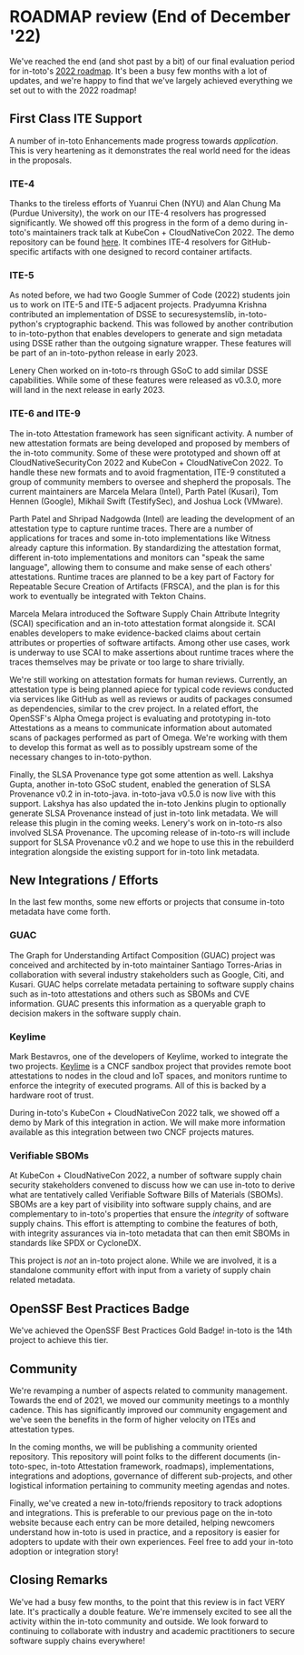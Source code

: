 # ROADMAP review (End of December '22)

We've reached the end (and shot past by a bit) of our final evaluation period
for in-toto's
[2022 roadmap](https://github.com/in-toto/docs/blob/master/roadmap-reviews/2022/ROADMAP.md).
It's been a busy few months with a lot of updates, and we're happy to find that
we've largely achieved everything we set out to with the 2022 roadmap!

## First Class ITE Support

A number of in-toto Enhancements made progress towards _application_. This is
very heartening as it demonstrates the real world need for the ideas in the
proposals.

### ITE-4

Thanks to the tireless efforts of Yuanrui Chen (NYU) and Alan Chung Ma (Purdue
University), the work on our ITE-4 resolvers has progressed significantly. We
showed off this progress in the form of a demo during in-toto's maintainers
track talk at KubeCon + CloudNativeCon 2022. The demo repository can be found
[here](https://github.com/in-toto/ite-4-demo). It combines ITE-4 resolvers for
GitHub-specific artifacts with one designed to record container artifacts.

### ITE-5

As noted before, we had two Google Summer of Code (2022) students join us to
work on ITE-5 and ITE-5 adjacent projects. Pradyumna Krishna contributed an
implementation of DSSE to securesystemslib, in-toto-python's cryptographic
backend. This was followed by another contribution to in-toto-python that
enables developers to generate and sign metadata using DSSE rather than the
outgoing signature wrapper. These features will be part of an in-toto-python
release in early 2023.

Lenery Chen worked on in-toto-rs through GSoC to add similar DSSE capabilities.
While some of these features were released as v0.3.0, more will land in the next
release in early 2023.

### ITE-6 and ITE-9

The in-toto Attestation framework has seen significant activity. A number of new
attestation formats are being developed and proposed by members of the in-toto
community. Some of these were prototyped and shown off at CloudNativeSecurityCon
2022 and KubeCon + CloudNativeCon 2022. To handle these new formats and to
avoid fragmentation, ITE-9 constituted a group of community members to oversee
and shepherd the proposals. The current maintainers are Marcela Melara (Intel),
Parth Patel (Kusari), Tom Hennen (Google), Mikhail Swift (TestifySec), and
Joshua Lock (VMware).

Parth Patel and Shripad Nadgowda (Intel) are leading the development of an
attestation type to capture runtime traces. There are a number of applications
for traces and some in-toto implementations like Witness already capture this
information. By standardizing the attestation format, different in-toto
implementations and monitors can "speak the same language", allowing them to
consume and make sense of each others' attestations. Runtime traces are planned
to be a key part of Factory for Repeatable Secure Creation of Artifacts (FRSCA),
and the plan is for this work to eventually be integrated with Tekton Chains.

Marcela Melara introduced the Software Supply Chain Attribute Integrity (SCAI)
specification and an in-toto attestation format alongside it. SCAI enables
developers to make evidence-backed claims about certain attributes or properties
of software artifacts. Among other use cases, work is underway to use SCAI to
make assertions about runtime traces where the traces themselves may be private
or too large to share trivially.

We're still working on attestation formats for human reviews. Currently, an
attestation type is being planned apiece for typical code reviews conducted via
services like GitHub as well as reviews or audits of packages consumed as
dependencies, similar to the crev project. In a related effort, the OpenSSF's
Alpha Omega project is evaluating and prototyping in-toto Attestations as a
means to communicate information about automated scans of packages performed as
part of Omega. We're working with them to develop this format as well as to
possibly upstream some of the necessary changes to in-toto-python.

Finally, the SLSA Provenance type got some attention as well. Lakshya Gupta,
another in-toto GSoC student, enabled the generation of SLSA Provenance v0.2 in
in-toto-java. in-toto-java v0.5.0 is now live with this support. Lakshya has
also updated the in-toto Jenkins plugin to optionally generate SLSA Provenance
instead of just in-toto link metadata. We will release this plugin in the coming
weeks. Lenery's work on in-toto-rs also involved SLSA Provenance. The upcoming
release of in-toto-rs will include support for SLSA Provenance v0.2 and we hope
to use this in the rebuilderd integration alongside the existing support for
in-toto link metadata.

## New Integrations / Efforts

In the last few months, some new efforts or projects that consume in-toto
metadata have come forth.

### GUAC

The Graph for Understanding Artifact Composition (GUAC) project was conceived
and architected by in-toto maintainer Santiago Torres-Arias in collaboration
with several industry stakeholders such as Google, Citi, and Kusari. GUAC helps
correlate metadata pertaining to software supply chains such as in-toto
attestations and others such as SBOMs and CVE information. GUAC presents this
information as a queryable graph to decision makers in the software supply
chain.

### Keylime

Mark Bestavros, one of the developers of Keylime, worked to integrate the two
projects. [Keylime](https://keylime.dev) is a CNCF sandbox project that provides
remote boot attestations to nodes in the cloud and IoT spaces, and monitors
runtime to enforce the integrity of executed programs. All of this is backed by
a hardware root of trust.

During in-toto's KubeCon + CloudNativeCon 2022 talk, we showed off a demo by
Mark of this integration in action. We will make more information available as
this integration between two CNCF projects matures.

### Verifiable SBOMs

At KubeCon + CloudNativeCon 2022, a number of software supply chain security
stakeholders convened to discuss how we can use in-toto to derive what are
tentatively called Verifiable Software Bills of Materials (SBOMs). SBOMs are a
key part of visibility into software supply chains, and are complementary to
in-toto's properties that ensure the _integrity_ of software supply chains. This
effort is attempting to combine the features of both, with integrity assurances
via in-toto metadata that can then emit SBOMs in standards like SPDX or
CycloneDX.

This project is _not_ an in-toto project alone. While we are involved, it is
a standalone community effort with input from a variety of supply chain related
metadata.

## OpenSSF Best Practices Badge

We've achieved the OpenSSF Best Practices Gold Badge! in-toto is the 14th
project to achieve this tier.

## Community

We're revamping a number of aspects related to community management. Towards the
end of 2021, we moved our community meetings to a monthly cadence. This has
significantly improved our community engagement and we've seen the benefits in
the form of higher velocity on ITEs and attestation types.

In the coming months, we will be publishing a community oriented repository.
This repository will point folks to the different documents (in-toto-spec,
in-toto Attestation framework, roadmaps), implementations, integrations and
adoptions, governance of different sub-projects, and other logistical
information pertaining to community meeting agendas and notes.

Finally, we've created a new in-toto/friends repository to track adoptions and
integrations. This is preferable to our previous page on the in-toto website
because each entry can be more detailed, helping newcomers understand how
in-toto is used in practice, and a repository is easier for adopters to update
with their own experiences. Feel free to add your in-toto adoption or
integration story!

## Closing Remarks

We've had a busy few months, to the point that this review is in fact VERY
late. It's practically a double feature. We're immensely excited to see all the
activity within the in-toto community and outside. We look forward to continuing
to collaborate with industry and academic practitioners to secure software
supply chains everywhere!